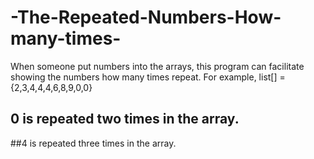 # -The-Repeated-Numbers-How-many-times-

 When someone put numbers into the arrays, this program can facilitate showing the numbers how many times repeat.
For example,
list[] ={2,3,4,4,4,6,8,9,0,0}



## 0 is repeated two times in the array.
##4 is repeated three times in the array.
